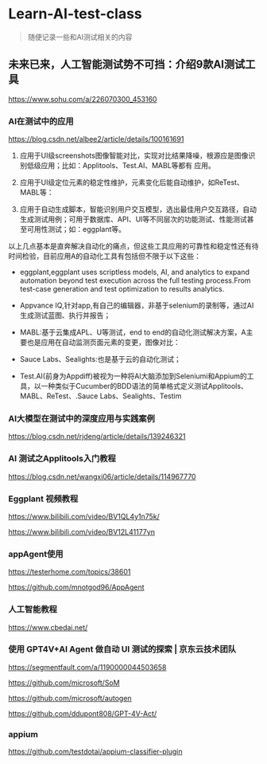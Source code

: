 # Learn-AI-test-class

> 随便记录一些和AI测试相关的内容

## 未来已来，人工智能测试势不可挡：介绍9款AI测试工具 

https://www.sohu.com/a/226070300_453160


### AI在测试中的应用

https://blog.csdn.net/albee2/article/details/100161691

1. 应用于UI级screenshots图像智能对比，实现对比结果降噪，根源应是图像识别低级应用；比如：Applitools、Test.AI、MABL等都有
应用。

2. 应用于UI级定位元素的稳定性维护，元素变化后能自动维护，如ReTest、MABL等：

3. 应用于自动生成脚本，智能识别用户交互模型，选出最佳用户交互路径，自动生成测试用例；可用于数据库、API、UI等不同层次的功能测试、性能测试甚至可用性测试；如：eggplant等。

以上几点基本是直奔解决自动化的痛点，但这些工具应用的可靠性和稳定性还有待时间检验，目前应用A的自动化工具有包括但不限于以下这些：

* eggplant,eggplant uses scriptless models, AI, and analytics to expand automation beyond test execution across the full testing
process.From test-case generation and test optimization to results analytics.

* Appvance IQ,针对app,有自己的编辑器，非基于selenium的录制等，通过AI生成测试蓝图、执行并报告；

* MABL:基于云集成APL、U等测试，end to end的自动化测试解决方案，A主要也是应用在自动监测页面元素的变更，图像对比：

* Sauce Labs、Sealights:也是基于云的自动化测试；

* Test.AI(前身为Appdiff)被视为一种将Al大脑添加到Seleniumi和Appium的工具，以一种类似于Cucumber的BDD语法的简单格式定义测试Applitools、MABL、ReTest、.Sauce Labs、Sealights、Testim


### AI大模型在测试中的深度应用与实践案例

https://blog.csdn.net/rjdeng/article/details/139246321


### AI 测试之Applitools入门教程

https://blog.csdn.net/wangxi06/article/details/114967770



### Eggplant 视频教程

https://www.bilibili.com/video/BV1QL4y1n75k/

https://www.bilibili.com/video/BV12L41177yn


### appAgent使用

https://testerhome.com/topics/38601

https://github.com/mnotgod96/AppAgent


### 人工智能教程

https://www.cbedai.net/


###  使用 GPT4V+AI Agent 做自动 UI 测试的探索 | 京东云技术团队

https://segmentfault.com/a/1190000044503658

https://github.com/microsoft/SoM

https://github.com/microsoft/autogen

https://github.com/ddupont808/GPT-4V-Act/


### appium

https://github.com/testdotai/appium-classifier-plugin
